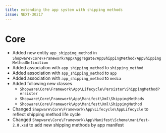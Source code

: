```yaml
---
title: extending the app system with shipping methods
issue: NEXT-30217
---
```

# Core

* Added new entity `app_shipping_method` in `Shopware\Core\Framework/App/Aggregate/AppShippingMethod/AppShippingMethodDefinition`
* Added association with `app_shipping_method` to `shipping_method`
* Added association with `app_shipping_method` to `app`
* Added association with `app_shipping_method` to `media`
* Added following new classes
    * `Shopware\Core\Framework\App\Lifecycle\Persister\ShippingMethodPersister`
    * `Shopware\Core\Framework\App\Manifest\Xml\ShippingMethods`
    * `Shopware\Core\Framework\App\Manifest\Xml\ShippingMethod`
* Changed `Shopware\Core\Framework\App\Lifecycle\AppLifecycle` to reflect shipping method life cycle
* Changed `Shopware\Core\Framework\App\Manifest\Schema\manifest-2.0.xsd` to add new shipping methods by app manifest
